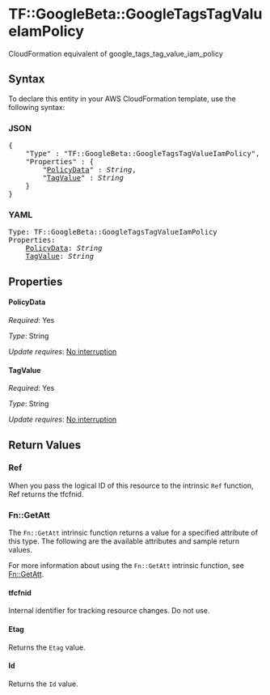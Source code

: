# TF::GoogleBeta::GoogleTagsTagValueIamPolicy

CloudFormation equivalent of google_tags_tag_value_iam_policy

## Syntax

To declare this entity in your AWS CloudFormation template, use the following syntax:

### JSON

<pre>
{
    "Type" : "TF::GoogleBeta::GoogleTagsTagValueIamPolicy",
    "Properties" : {
        "<a href="#policydata" title="PolicyData">PolicyData</a>" : <i>String</i>,
        "<a href="#tagvalue" title="TagValue">TagValue</a>" : <i>String</i>
    }
}
</pre>

### YAML

<pre>
Type: TF::GoogleBeta::GoogleTagsTagValueIamPolicy
Properties:
    <a href="#policydata" title="PolicyData">PolicyData</a>: <i>String</i>
    <a href="#tagvalue" title="TagValue">TagValue</a>: <i>String</i>
</pre>

## Properties

#### PolicyData

_Required_: Yes

_Type_: String

_Update requires_: [No interruption](https://docs.aws.amazon.com/AWSCloudFormation/latest/UserGuide/using-cfn-updating-stacks-update-behaviors.html#update-no-interrupt)

#### TagValue

_Required_: Yes

_Type_: String

_Update requires_: [No interruption](https://docs.aws.amazon.com/AWSCloudFormation/latest/UserGuide/using-cfn-updating-stacks-update-behaviors.html#update-no-interrupt)

## Return Values

### Ref

When you pass the logical ID of this resource to the intrinsic `Ref` function, Ref returns the tfcfnid.

### Fn::GetAtt

The `Fn::GetAtt` intrinsic function returns a value for a specified attribute of this type. The following are the available attributes and sample return values.

For more information about using the `Fn::GetAtt` intrinsic function, see [Fn::GetAtt](https://docs.aws.amazon.com/AWSCloudFormation/latest/UserGuide/intrinsic-function-reference-getatt.html).

#### tfcfnid

Internal identifier for tracking resource changes. Do not use.

#### Etag

Returns the <code>Etag</code> value.

#### Id

Returns the <code>Id</code> value.

